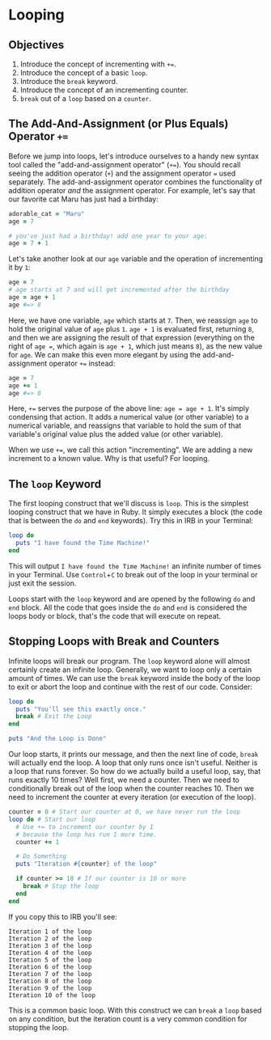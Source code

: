 # Looping

## Objectives

1. Introduce the concept of incrementing with `+=`.
2. Introduce the concept of a basic `loop`.
3. Introduce the `break` keyword.
4. Introduce the concept of an incrementing counter.
5. `break` out of a `loop` based on a `counter`.

## The Add-And-Assignment (or Plus Equals) Operator `+=`  

Before we jump into loops, let's introduce ourselves to a handy new syntax tool called the "add-and-assignment operator" (`+=`). You should recall seeing the addition operator (`+`) and the assignment operator `=` used separately. The add-and-assignment operator combines the functionality of addition operator *and* the assignment operator. For example, let's say that our favorite cat Maru has just had a birthday:

```ruby
adorable_cat = "Maru"
age = 7

# you've just had a birthday! add one year to your age:
age = 7 + 1
```

Let's take another look at our `age` variable and the operation of incrementing it by `1`:

```ruby
age = 7
# age starts at 7 and will get incremented after the birthday
age = age + 1
age #=> 8
```

Here, we have one variable, `age` which starts at `7`. Then, we reassign `age` to hold the original value of `age` plus `1`. `age + 1` is evaluated first, returning `8`, and then we are assigning the result of that expression (everything on the right of `age =`, which again is `age + 1`, which just means `8`), as the new value for `age`. We can make this even more elegant by using the add-and-assignment operator `+=` instead:

```ruby
age = 7
age += 1
age #=> 8
```

Here, `+=` serves the purpose of the above line: `age = age + 1`. It's simply condensing that action. It adds a numerical value (or other variable) to a numerical variable, and reassigns that variable to hold the sum of that variable's original value plus the added value (or other variable).

When we use `+=`, we call this action "incrementing". We are adding a new increment to a known value. Why is that useful? For looping.

## The `loop` Keyword

The first looping construct that we'll discuss is `loop`. This is the simplest looping construct that we have in Ruby. It simply executes a block (the code that is between the `do` and `end` keywords). Try this in IRB in your Terminal:

```ruby
loop do
  puts "I have found the Time Machine!"
end
```

This will output `I have found the Time Machine!` an infinite number of times in your Terminal. Use `Control`+`C` to break out of the loop in your terminal or just exit the session.

Loops start with the `loop` keyword and are opened by the following `do` and `end` block. All the code that goes inside the `do` and `end` is considered the loops body or block, that's the code that will execute on repeat.

## Stopping Loops with Break and Counters

Infinite loops will break our program. The `loop` keyword alone will almost certainly create an infinite loop. Generally, we want to loop only a certain amount of times. We can use the `break` keyword inside the body of the loop to exit or abort the loop and continue with the rest of our code. Consider:

```ruby
loop do
  puts "You'll see this exactly once."
  break # Exit the Loop
end

puts "And the Loop is Done"
```

Our loop starts, it prints our message, and then the next line of code, `break` will actually end the loop. A loop that only runs once isn't useful. Neither is a loop that runs forever. So how do we actually build a useful loop, say, that runs exactly 10 times? Well first, we need a counter. Then we need to conditionally break out of the loop when the counter reaches 10. Then we need to increment the counter at every iteration (or execution of the loop).

```ruby
counter = 0 # Start our counter at 0, we have never run the loop
loop do # Start our loop
  # Use += to increment our counter by 1
  # because the loop has run 1 more time.
  counter += 1

  # Do Something
  puts "Iteration #{counter} of the loop"

  if counter >= 10 # If our counter is 10 or more
    break # Stop the loop
  end
end
```

If you copy this to IRB you'll see:

```
Iteration 1 of the loop
Iteration 2 of the loop
Iteration 3 of the loop
Iteration 4 of the loop
Iteration 5 of the loop
Iteration 6 of the loop
Iteration 7 of the loop
Iteration 8 of the loop
Iteration 9 of the loop
Iteration 10 of the loop
```

This is a common basic loop. With this construct we can `break` a `loop` based on any condition, but the iteration count is a very common condition for stopping the loop.
